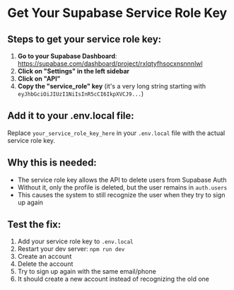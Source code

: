 # Get Your Supabase Service Role Key

## Steps to get your service role key:

1. **Go to your Supabase Dashboard**: https://supabase.com/dashboard/project/rxlqtyfhsocxnsnnnlwl
2. **Click on "Settings" in the left sidebar**
3. **Click on "API"**
4. **Copy the "service_role" key** (it's a very long string starting with `eyJhbGciOiJIUzI1NiIsInR5cCI6IkpXVCJ9...`)

## Add it to your .env.local file:

Replace `your_service_role_key_here` in your `.env.local` file with the actual service role key.

## Why this is needed:

- The service role key allows the API to delete users from Supabase Auth
- Without it, only the profile is deleted, but the user remains in `auth.users`
- This causes the system to still recognize the user when they try to sign up again

## Test the fix:

1. Add your service role key to `.env.local`
2. Restart your dev server: `npm run dev`
3. Create an account
4. Delete the account
5. Try to sign up again with the same email/phone
6. It should create a new account instead of recognizing the old one
